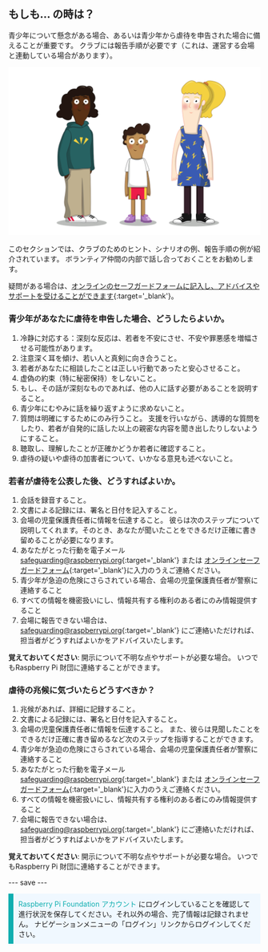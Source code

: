 ## もしも... の時は？

青少年について懸念がある場合、あるいは青少年から虐待を申告された場合に備えることが重要です。 クラブには報告手順が必要です（これは、運営する会場と連動している場合があります）。

![3名の若者が立っている。](images/8-Diverse-Mix-2.png)

このセクションでは、クラブのためのヒント、シナリオの例、報告手順の例が紹介されています。 ボランティア仲間の内部で話し合っておくことをお勧めします。

疑問がある場合は、[オンラインのセーフガードフォームに記入し、アドバイスやサポートを受けることができます](https://form.raspberrypi.org/f/safeguarding-concern-form){:target='_blank'}。

### 青少年があなたに虐待を申告した場合、どうしたらよいか。

1. 冷静に対応する：深刻な反応は、若者を不安にさせ、不安や罪悪感を増幅させる可能性があります。
1. 注意深く耳を傾け、若い人と真剣に向き合うこと。
1. 若者があなたに相談したことは正しい行動であったと安心させること。
1. 虚偽の約束（特に秘密保持）をしないこと。
1. もし、その話が深刻なものであれば、他の人に話す必要があることを説明すること。
1. 青少年にむやみに話を繰り返すように求めないこと。
1. 質問は明確にするためにのみ行うこと。 支援を行いながら、誘導的な質問をしたり、若者が自発的に話した以上の親密な内容を聞き出したりしないようにすること。
1. 聴取し、理解したことが正確かどうか若者に確認すること。
1. 虐待の疑いや虐待の加害者について、いかなる意見も述べないこと。

### 若者が虐待を公表した後、どうすればよいか。

1. 会話を録音すること。
1. 文書による記録には、署名と日付を記入すること。
1. 会場の児童保護責任者に情報を伝達すること。 彼らは次のステップについて説明してくれます。そのとき、あなたが聞いたことをできるだけ正確に書き留めることが必要になります。
1. あなたがとった行動を電子メール[safeguarding@raspberrypi.org](mailto:safeguarding@raspberrypi.org){:target='_blank'} または [オンラインセーフガードフォーム](https://form.raspberrypi.org/f/safeguarding-concern-form){:target='_blank'}に入力のうえご連絡ください。
1. 青少年が急迫の危険にさらされている場合、会場の児童保護責任者が警察に連絡すること
1. すべての情報を機密扱いにし、情報共有する権利のある者にのみ情報提供すること
1. 会場に報告できない場合は、[safeguarding@raspberrypi.org](mailto:safeguarding@raspberrypi.org){:target='_blank'} にご連絡いただければ、担当者がどうすればよいかをアドバイスいたします。

**覚えておいてください**: 開示について不明な点やサポートが必要な場合。 いつでもRaspberry Pi 財団に連絡することができます。

### 虐待の兆候に気づいたらどうすべきか？

1. 兆候があれば、詳細に記録すること。
1. 文書による記録には、署名と日付を記入すること。
1. 会場の児童保護責任者に情報を伝達すること。 また、彼らは見聞したことをできるだけ正確に書き留めるなど次のステップを指導することができます。
1. 青少年が急迫の危険にさらされている場合、会場の児童保護責任者が警察に連絡すること
1. あなたがとった行動を電子メール[safeguarding@raspberrypi.org](mailto:safeguarding@raspberrypi.org){:target='_blank'} または [オンラインセーフガードフォーム](https://form.raspberrypi.org/f/safeguarding-concern-form){:target='_blank'}に入力のうえご連絡ください。
1. すべての情報を機密扱いにし、情報共有する権利のある者にのみ情報提供すること
1. 会場に報告できない場合は、[safeguarding@raspberrypi.org](mailto:safeguarding@raspberrypi.org){:target='_blank'} にご連絡いただければ、担当者がどうすればよいかをアドバイスいたします。

**覚えておいてください**: 開示について不明な点やサポートが必要な場合。 いつでもRaspberry Pi 財団に連絡することができます。

--- save ---

<p style="border-left: solid; border-width:10px; border-color: #0faeb0; background-color: aliceblue; padding: 10px;">
<span style="color: #0faeb0">Raspberry Pi Foundation アカウント</span> にログインしていることを確認して進行状況を保存してください。それ以外の場合、完了情報は記録されません。 ナビゲーションメニューの「ログイン」リンクからログインしてください。
</p>
